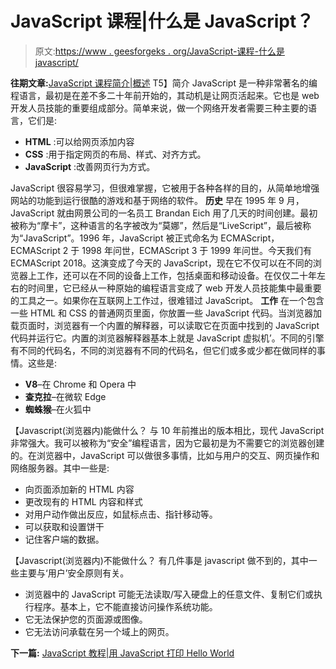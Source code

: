 # JavaScript 课程|什么是 JavaScript？

> 原文:[https://www . geesforgeks . org/JavaScript-课程-什么是 javascript/](https://www.geeksforgeeks.org/javascript-course-what-is-javascript/)

**往期文章:**[JavaScript 课程简介|概述](https://www.geeksforgeeks.org/introduction-to-javascript-course-overview/)
T5】简介
JavaScript 是一种非常著名的编程语言，最初是在差不多二十年前开始的，其动机是让网页活起来。它也是 web 开发人员技能的重要组成部分。简单来说，做一个网络开发者需要三种主要的语言，它们是:

*   **HTML** :可以给网页添加内容
*   **CSS** :用于指定网页的布局、样式、对齐方式。
*   **JavaScript** :改善网页行为方式。

JavaScript 很容易学习，但很难掌握，它被用于各种各样的目的，从简单地增强网站的功能到运行很酷的游戏和基于网络的软件。
**历史**
早在 1995 年 9 月，JavaScript 就由网景公司的一名员工 Brandan Eich 用了几天的时间创建。最初被称为“摩卡”，这种语言的名字被改为“莫娜”，然后是“LiveScript”，最后被称为“JavaScript”。1996 年，JavaScript 被正式命名为 ECMAScript，ECMAScript 2 于 1998 年问世，ECMAScript 3 于 1999 年问世。今天我们有 ECMAScript 2018。这演变成了今天的 JavaScript，现在它不仅可以在不同的浏览器上工作，还可以在不同的设备上工作，包括桌面和移动设备。在仅仅二十年左右的时间里，它已经从一种原始的编程语言变成了 web 开发人员技能集中最重要的工具之一。如果你在互联网上工作过，很难错过 JavaScript。
**工作**
在一个包含一些 HTML 和 CSS 的普通网页里面，你放置一些 JavaScript 代码。当浏览器加载页面时，浏览器有一个内置的解释器，可以读取它在页面中找到的 JavaScript 代码并运行它。内置的浏览器解释器基本上就是 JavaScript 虚拟机’。不同的引擎有不同的代码名，不同的浏览器有不同的代码名，但它们或多或少都在做同样的事情。这些是:

*   **V8**–在 Chrome 和 Opera 中
*   **查克拉**–在微软 Edge
*   **蜘蛛猴**–在火狐中

【Javascript(浏览器内)能做什么？
与 10 年前推出的版本相比，现代 JavaScript 非常强大。我可以被称为“安全”编程语言，因为它最初是为不需要它的浏览器创建的。在浏览器中，JavaScript 可以做很多事情，比如与用户的交互、网页操作和网络服务器。其中一些是:

*   向页面添加新的 HTML 内容
*   更改现有的 HTML 内容和样式
*   对用户动作做出反应，如鼠标点击、指针移动等。
*   可以获取和设置饼干
*   记住客户端的数据。

【Javascript(浏览器内)不能做什么？
有几件事是 javascript 做不到的，其中一些主要与‘用户’安全原则有关。

*   浏览器中的 JavaScript 可能无法读取/写入硬盘上的任意文件、复制它们或执行程序。基本上，它不能直接访问操作系统功能。
*   它无法保护您的页面源或图像。
*   它无法访问承载在另一个域上的网页。

**下一篇:** [JavaScript 教程|用 JavaScript 打印 Hello World](https://www.geeksforgeeks.org/javascript-course-printing-hello-world-in-javascript/)